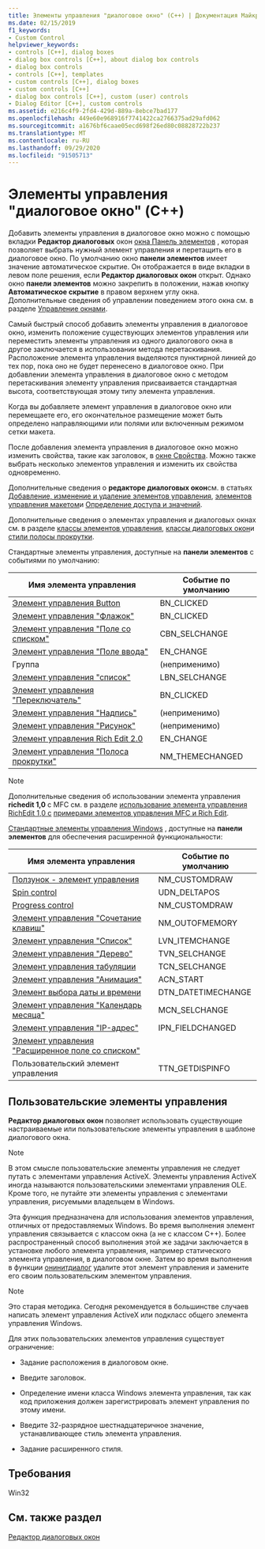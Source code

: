 ```yaml
---
title: Элементы управления "диалоговое окно" (C++) | Документация Майкрософт
ms.date: 02/15/2019
f1_keywords:
- Custom Control
helpviewer_keywords:
- controls [C++], dialog boxes
- dialog box controls [C++], about dialog box controls
- dialog box controls
- controls [C++], templates
- custom controls [C++], dialog boxes
- custom controls [C++]
- dialog box controls [C++], custom (user) controls
- Dialog Editor [C++], custom controls
ms.assetid: e216c4f9-2fd4-429d-889a-8ebce7bad177
ms.openlocfilehash: 449e60e968916f7741422ca2766375ad29afd062
ms.sourcegitcommit: a1676bf6caae05ecd698f26ed80c08828722b237
ms.translationtype: MT
ms.contentlocale: ru-RU
ms.lasthandoff: 09/29/2020
ms.locfileid: "91505713"
---
```

# <a name="dialog-box-controls-c"></a>Элементы управления "диалоговое окно" (C++)

Добавить элементы управления в диалоговое окно можно с помощью вкладки **Редактор диалоговых** окон [окна Панель элементов](/visualstudio/ide/reference/toolbox) , которая позволяет выбрать нужный элемент управления и перетащить его в диалоговое окно. По умолчанию окно **панели элементов** имеет значение автоматическое скрытие. Он отображается в виде вкладки в левом поле решения, если **Редактор диалоговых окон** открыт. Однако окно **панели элементов** можно закрепить в положении, нажав кнопку **Автоматическое скрытие** в правом верхнем углу окна. Дополнительные сведения об управлении поведением этого окна см. в разделе [Управление окнами](/visualstudio/ide/customizing-window-layouts-in-visual-studio).

Самый быстрый способ добавить элементы управления в диалоговое окно, изменить положение существующих элементов управления или переместить элементы управления из одного диалогового окна в другое заключается в использовании метода перетаскивания. Расположение элемента управления выделяются пунктирной линией до тех пор, пока оно не будет перенесено в диалоговое окно. При добавлении элемента управления в диалоговое окно с методом перетаскивания элементу управления присваивается стандартная высота, соответствующая этому типу элемента управления.

Когда вы добавляете элемент управления в диалоговое окно или перемещаете его, его окончательное размещение может быть определено направляющими или полями или включенным режимом сетки макета.

После добавления элемента управления в диалоговое окно можно изменить свойства, такие как заголовок, в [окне Свойства](/visualstudio/ide/reference/properties-window). Можно также выбрать несколько элементов управления и изменить их свойства одновременно.

Дополнительные сведения о **редакторе диалоговых окон**см. в статьях [Добавление, изменение и удаление элементов управления](adding-editing-or-deleting-controls.md), [элементов управления макетом](../windows/arrangement-of-controls-on-dialog-boxes.md)и [Определение доступа и значений](../windows/defining-mnemonics-access-keys.md).

Дополнительные сведения о элементах управления и диалоговых окнах см. в разделе [классы элементов управления](../mfc/control-classes.md), [классы диалоговых окон](../mfc/dialog-box-classes.md)и [стили полосы прокрутки](../mfc/reference/styles-used-by-mfc.md#scroll-bar-styles).

Стандартные элементы управления, доступные на **панели элементов** с событиями по умолчанию:

|Имя элемента управления|Событие по умолчанию|
|---|---|
|[Элемент управления Button](../mfc/reference/cbutton-class.md)|BN_CLICKED|
|[Элемент управления "Флажок"](../mfc/reference/styles-used-by-mfc.md#button-styles)|BN_CLICKED|
|[Элемент управления "Поле со списком"](../mfc/reference/ccombobox-class.md)|CBN_SELCHANGE|
|[Элемент управления "Поле ввода"](../mfc/reference/cedit-class.md)|EN_CHANGE|
|Группа|(неприменимо)|
|[Элемент управления "список"](../mfc/reference/clistbox-class.md)|LBN_SELCHANGE|
|[Элемент управления "Переключатель"](../mfc/reference/styles-used-by-mfc.md#button-styles)|BN_CLICKED|
|[Элемент управления "Надпись"](../mfc/reference/cstatic-class.md)|(неприменимо)|
|[Элемент управления "Рисунок"](../mfc/reference/cpictureholder-class.md)|(неприменимо)|
|[Элемент управления Rich Edit 2.0](../mfc/using-cricheditctrl.md)|EN_CHANGE|
|[Элемент управления "Полоса прокрутки"](../mfc/reference/cscrollbar-class.md)|NM_THEMECHANGED|

> [!NOTE]
> Дополнительные сведения об использовании элемента управления **richedit 1,0** с MFC см. в разделе [использование элемента управления RichEdit 1,0 с](./adding-editing-or-deleting-controls.md) [примерами элементов управления MFC и Rich Edit](../mfc/rich-edit-control-examples.md).

[Стандартные элементы управления Windows](../mfc/controls-mfc.md) , доступные на **панели элементов** для обеспечения расширенной функциональности:

|Имя элемента управления|Событие по умолчанию|
|---|---|
|[Ползунок - элемент управления](../mfc/slider-control-styles.md)|NM_CUSTOMDRAW|
|[Spin control](../mfc/using-cspinbuttonctrl.md)|UDN_DELTAPOS|
|[Progress control](../mfc/styles-for-the-progress-control.md)|NM_CUSTOMDRAW|
|[Элемент управления "Сочетание клавиш"](../mfc/using-a-hot-key-control.md)|NM_OUTOFMEMORY|
|[Элемент управления "Список"](../mfc/list-control-and-list-view.md)|LVN_ITEMCHANGE|
|[Элемент управления "Дерево"](../mfc/tree-control-styles.md)|TVN_SELCHANGE|
|[Элемент управления табуляции](../mfc/tab-controls-and-property-sheets.md)|TCN_SELCHANGE|
|[Элемент управления "Анимация"](../mfc/using-an-animation-control.md)|ACN_START|
|[Элемент выбора даты и времени](../mfc/creating-the-date-and-time-picker-control.md)|DTN_DATETIMECHANGE|
|[Элемент управления "Календарь месяца"](../mfc/month-calendar-control-examples.md)|MCN_SELCHANGE|
|[Элемент управления "IP-адрес"](../mfc/reference/cipaddressctrl-class.md)|IPN_FIELDCHANGED|
|[Элемент управления "Расширенное поле со списком"](../mfc/creating-an-extended-combo-box-control.md)||
|Пользовательский элемент управления|TTN_GETDISPINFO|

## <a name="custom-controls"></a>Пользовательские элементы управления

**Редактор диалоговых окон** позволяет использовать существующие настраиваемые или пользовательские элементы управления в шаблоне диалогового окна.

> [!NOTE]
> В этом смысле пользовательские элементы управления не следует путать с элементами управления ActiveX. Элементы управления ActiveX иногда называются пользовательскими элементами управления OLE. Кроме того, не путайте эти элементы управления с элементами управления, рисуемыми владельцем в Windows.

Эта функция предназначена для использования элементов управления, отличных от предоставляемых Windows. Во время выполнения элемент управления связывается с классом окна (а не с классом C++). Более распространенный способ выполнения этой же задачи заключается в установке любого элемента управления, например статического элемента управления, в диалоговом окне. Затем во время выполнения в функции [онинитдиалог](../mfc/reference/cdialog-class.md#oninitdialog) удалите этот элемент управления и замените его своим пользовательским элементом управления.

> [!NOTE]
> Это старая методика. Сегодня рекомендуется в большинстве случаев написать элемент управления ActiveX или подкласс общего элемента управления Windows.

Для этих пользовательских элементов управления существует ограничение:

- Задание расположения в диалоговом окне.

- Введите заголовок.

- Определение имени класса Windows элемента управления, так как код приложения должен зарегистрировать элемент управления по этому имени.

- Введите 32-разрядное шестнадцатеричное значение, устанавливающее стиль элемента управления.

- Задание расширенного стиля.

## <a name="requirements"></a>Требования

Win32

## <a name="see-also"></a>См. также раздел

[Редактор диалоговых окон](../windows/dialog-editor.md)

<!--
[Adding Event Handlers for Dialog Box Controls](./adding-editing-or-deleting-controls.md)<br/>
[Dialog Box Controls and Variable Types](../ide/adding-a-member-variable-visual-cpp.md#dialog-box-controls-and-variable-types)<br/>
[Controls](../mfc/controls-mfc.md)<br/>-->
